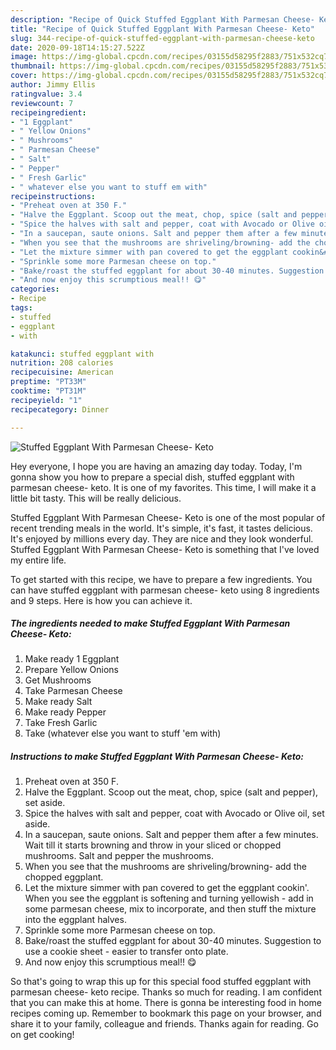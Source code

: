 ```yaml
---
description: "Recipe of Quick Stuffed Eggplant With Parmesan Cheese- Keto"
title: "Recipe of Quick Stuffed Eggplant With Parmesan Cheese- Keto"
slug: 344-recipe-of-quick-stuffed-eggplant-with-parmesan-cheese-keto
date: 2020-09-18T14:15:27.522Z
image: https://img-global.cpcdn.com/recipes/03155d58295f2883/751x532cq70/stuffed-eggplant-with-parmesan-cheese-keto-recipe-main-photo.jpg
thumbnail: https://img-global.cpcdn.com/recipes/03155d58295f2883/751x532cq70/stuffed-eggplant-with-parmesan-cheese-keto-recipe-main-photo.jpg
cover: https://img-global.cpcdn.com/recipes/03155d58295f2883/751x532cq70/stuffed-eggplant-with-parmesan-cheese-keto-recipe-main-photo.jpg
author: Jimmy Ellis
ratingvalue: 3.4
reviewcount: 7
recipeingredient:
- "1 Eggplant"
- " Yellow Onions"
- " Mushrooms"
- " Parmesan Cheese"
- " Salt"
- " Pepper"
- " Fresh Garlic"
- " whatever else you want to stuff em with"
recipeinstructions:
- "Preheat oven at 350 F."
- "Halve the Eggplant. Scoop out the meat, chop, spice (salt and pepper), set aside."
- "Spice the halves with salt and pepper, coat with Avocado or Olive oil, set aside."
- "In a saucepan, saute onions. Salt and pepper them after a few minutes. Wait till it starts browning and throw in your sliced or chopped mushrooms. Salt and pepper the mushrooms."
- "When you see that the mushrooms are shriveling/browning- add the chopped eggplant."
- "Let the mixture simmer with pan covered to get the eggplant cookin&#39;. When you see the eggplant is softening and turning yellowish - add in some parmesan cheese, mix to incorporate, and then stuff the mixture into the eggplant halves."
- "Sprinkle some more Parmesan cheese on top."
- "Bake/roast the stuffed eggplant for about 30-40 minutes. Suggestion to use a cookie sheet - easier to transfer onto plate."
- "And now enjoy this scrumptious meal!! 😋"
categories:
- Recipe
tags:
- stuffed
- eggplant
- with

katakunci: stuffed eggplant with 
nutrition: 208 calories
recipecuisine: American
preptime: "PT33M"
cooktime: "PT31M"
recipeyield: "1"
recipecategory: Dinner

---
```



![Stuffed Eggplant With Parmesan Cheese- Keto](https://img-global.cpcdn.com/recipes/03155d58295f2883/751x532cq70/stuffed-eggplant-with-parmesan-cheese-keto-recipe-main-photo.jpg)

Hey everyone, I hope you are having an amazing day today. Today, I'm gonna show you how to prepare a special dish, stuffed eggplant with parmesan cheese- keto. It is one of my favorites. This time, I will make it a little bit tasty. This will be really delicious.



Stuffed Eggplant With Parmesan Cheese- Keto is one of the most popular of recent trending meals in the world. It's simple, it's fast, it tastes delicious. It's enjoyed by millions every day. They are nice and they look wonderful. Stuffed Eggplant With Parmesan Cheese- Keto is something that I've loved my entire life.


To get started with this recipe, we have to prepare a few ingredients. You can have stuffed eggplant with parmesan cheese- keto using 8 ingredients and 9 steps. Here is how you can achieve it.

<!--inarticleads1-->

##### The ingredients needed to make Stuffed Eggplant With Parmesan Cheese- Keto:

1. Make ready 1 Eggplant
1. Prepare  Yellow Onions
1. Get  Mushrooms
1. Take  Parmesan Cheese
1. Make ready  Salt
1. Make ready  Pepper
1. Take  Fresh Garlic
1. Take  (whatever else you want to stuff &#39;em with)




<!--inarticleads2-->

##### Instructions to make Stuffed Eggplant With Parmesan Cheese- Keto:

1. Preheat oven at 350 F.
1. Halve the Eggplant. Scoop out the meat, chop, spice (salt and pepper), set aside.
1. Spice the halves with salt and pepper, coat with Avocado or Olive oil, set aside.
1. In a saucepan, saute onions. Salt and pepper them after a few minutes. Wait till it starts browning and throw in your sliced or chopped mushrooms. Salt and pepper the mushrooms.
1. When you see that the mushrooms are shriveling/browning- add the chopped eggplant.
1. Let the mixture simmer with pan covered to get the eggplant cookin&#39;. When you see the eggplant is softening and turning yellowish - add in some parmesan cheese, mix to incorporate, and then stuff the mixture into the eggplant halves.
1. Sprinkle some more Parmesan cheese on top.
1. Bake/roast the stuffed eggplant for about 30-40 minutes. Suggestion to use a cookie sheet - easier to transfer onto plate.
1. And now enjoy this scrumptious meal!! 😋




So that's going to wrap this up for this special food stuffed eggplant with parmesan cheese- keto recipe. Thanks so much for reading. I am confident that you can make this at home. There is gonna be interesting food in home recipes coming up. Remember to bookmark this page on your browser, and share it to your family, colleague and friends. Thanks again for reading. Go on get cooking!
